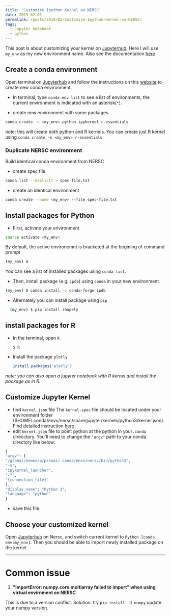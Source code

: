 ```yaml
---
title: 'Customize Ipython Kernel on NERSC'
date: 2019-02-01
permalink: /posts/2019/02/Customize-Ipython-Kernel-on-NERSC/
tags:
  - Jupyter notebook
  - python
---
```


This post is about customizing your kernel on [Jupyterhub](jupyter.nersc.gov). Here I will use `my_env` as my new environment name. Also see the documentation [here](https://docs.nersc.gov/services/jupyter/)

## Create a conda environment
  Open terminal on [Jupyterhub](jupyter.nersc.gov) and follow the instructions on this [website](https://conda.io/docs/user-guide/tasks/manage-environments.html) to create new conda environment.

- In terminal, type `conda env list` to see a list of environments, the current environment is indicated with an asterisk(`*`). 

- create new environment with some packages
```bash
conda create -n <my_env> python ipykernel r-essentials
```
note: this will create both python and R kernels. You can create just R kernel using `conda create -n <my_env> r-essentials`

### Duplicate NERSC environment

Build identical conda environment from NERSC

- create spec file

```bash
conda list --explicit > spec-file.txt
```

- create an identical environment

```bash
conda create --name <my_env> --file spec-file.txt
```

## Install packages for Python

  - First, activate your environment
```bash
source activate <my_env>
```
  By default, the active environemnt is bracketed at the begining of command prompt
```bash
(my_env) $
```
  You can see a list of installed packages using `conda list`.

  - Then, install package (e.g. `ipdb`) using `conda` in your new environment
  ```bash
  (my_env) $ conda install -c conda-forge ipdb
  ```
  - Alternately you can install package using `pip` 

```bash
  (my_env) $ pip install shapely
```

## install packages for R

- In the terminal, open `R` 

  ```
  $ R
  ```

- Install the package `plotly`

  ```R
  install.packages('plotly')
  ```

*note: you can also open a jupyter notebook with R kernel and install the package as in R.*

## Customize Jupyter Kernel

  - find `kernel.json` file
    The `kernel-spec` file should be located under your environment folder ($HOME/.conda/envs/nersc/share/jupyter/kernels/python3/kernel.json). Find detailed instruction [here](http://www.nersc.gov/users/data-analytics/data-analytics-2/jupyter-and-rstudio/)
  - edit `kernel.json` file to point python at the python in your`.conda` direcctory. You'll need to change the `"argv"` path to your conda directory like below:
  ```python
  {
 "argv": [
  "/global/homes/p/pshuai/.conda/envs/nersc/bin/python3",
  "-m",
  "ipykernel_launcher",
  "-f",
  "{connection_file}"
 ],
 "display_name": "Python 3",
 "language": "python"
}
  ```
  - save this file
## Choose your customized kernel
  Open [Jupyterhub](https://jupyter-dev.nersc.gov/user/pshuai/tree/global/project/projectdirs/m1800/jupyter/reach_scale_model/notebook) on Nersc, and switch current kernel to `Python [conda env:my_env]`. Then you should be able to import newly installed package on the kernel. 

---
# Common issue
1. **"ImportError: numpy.core.multiarray failed to import" when using virtual envirnment on NERSC**

  This is due to a version conflict.
  Solution: try `pip install -U numpy` update your numpy version.

